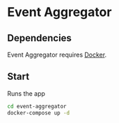 # Event Aggregator

## Dependencies
Event Aggregator requires [Docker](https://www.docker.com/).

## Start
Runs the app
```sh
cd event-aggregator
docker-compose up -d
```
